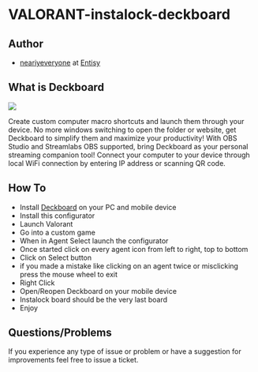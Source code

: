 
# VALORANT-instalock-deckboard


## Author

- [neariyeveryone](https://www.github.com/neariyeveryone) at [Entisy](https://www.github.com/Entisy-com)


## What is Deckboard

![](https://deckboard.app/_nuxt/img/featured-desktop.c893dd9.png)

Create custom computer macro shortcuts and launch them through your device. No more windows switching to open the folder or website, get Deckboard to simplify them and maximize your productivity! With OBS Studio and Streamlabs OBS supported, bring Deckboard as your personal streaming companion tool! Connect your computer to your device through local WiFi connection by entering IP address or scanning QR code.
## How To

- Install [Deckboard](https://deckboard.app) on your PC and mobile device
- Install this configurator
- Launch Valorant
- Go into a custom game
- When in Agent Select launch the configurator
- Once started click on every agent icon from left to right, top to bottom
- Click on Select button
- if you made a mistake like clicking on an agent twice or misclicking press the mouse wheel to exit
- Right Click
- Open/Reopen Deckboard on your mobile device
- Instalock board should be the very last board
- Enjoy
## Questions/Problems

If you experience any type of issue or problem or have a suggestion for improvements feel free to issue a ticket.
